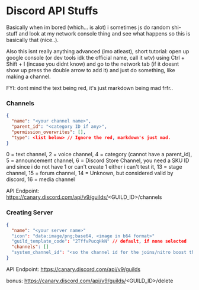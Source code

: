 # Discord API Stuffs

Basically when im bored (which... is alot) i sometimes js do random shi- stuff and look at my network console thing and see what happens so this is basically that (nice..).

Also this isnt really anything advanced (imo atleast), short tutorial: open up google console (or dev tools idk the official name, call it wtv) using Ctrl + Shift + I (incase you didnt know) and go to the network tab (if it doesnt show up press the double arrow to add it) and just do something, like making a channel.

FYI: dont mind the text being red, it's just markdown being mad frfr..

### Channels
```json
{
  "name": "<your channel name>",
  "parent_id": "<category ID if any>",
  "permission_overwrites": [],
  "type": <list below> // Ignore the red, markdown's just mad.
}
```

0 = text channel,
2 = voice channel,
4 = category (cannot have a parent_id),
5 = announcement channel,
6 = Discord Store Channel, you need a SKU ID and since i do not have 1 or can't create 1 either i can't test it, 
13 = stage channel,
15 = forum channel,
14 = Unknown, but considered valid by discord,
16 = media channel

API Endpoint: https://canary.discord.com/api/v9/guilds/<GUILD_ID>/channels

### Creating Server
```json
{
  "name": "<your server name>"
  "icon": "data:image/png;base64, <image in b64 format>"
  "guild_template_code": "2TffvPucqHkN" // default, if none selected
  "channels": []
  "system_channel_id": "<so the channel id for the joins/nitro boost thingy>" // not modifiable
}
```

API Endpoint: https://canary.discord.com/api/v9/guilds

bonus: https://canary.discord.com/api/v9/guilds/<GUILD_ID>/delete
